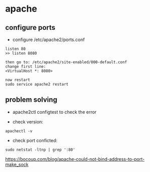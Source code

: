 # apache

## configure ports

* configure /etc/apache2/ports.conf
```
listen 80
>> listen 8080

then go to: /etc/apache2/site-enabled/000-default.conf
change first line:
<VirtualHost *: 8080>

now restart
sudo service apache2 restart
```


## problem solving

* apache2ctl configtest
to check the error

* check version:

`apachectl -v`

* check port conficted:

`sudo netstat -ltnp | grep ':80'`

https://bocoup.com/blog/apache-could-not-bind-address-to-port-make_sock
